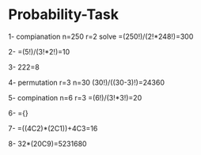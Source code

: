 # Probability-Task
1- compianation n=250 r=2 solve =(250!)/(2!*248!)=300

2- =(5!)/(3!*2!)=10

3- 222=8

4- permutation r=3 n=30 (30!)/((30-3)!)=24360

5- compination n=6 r=3 =(6!)/(3!*3!)=20

6- ={}

7- =((4C2)*(2C1))+4C3=16

8- 32*(20C9)=5231680
